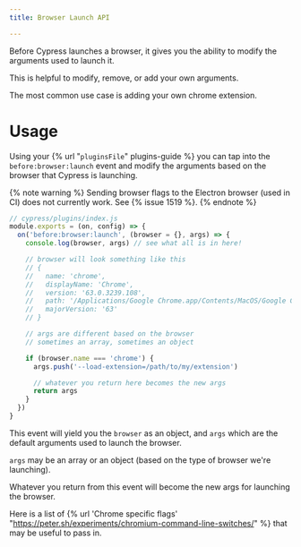 ```yaml
---
title: Browser Launch API

---
```


Before Cypress launches a browser, it gives you the ability to modify the arguments used to launch it.

This is helpful to modify, remove, or add your own arguments.

The most common use case is adding your own chrome extension.

# Usage

Using your {% url "`pluginsFile`" plugins-guide %} you can tap into the `before:browser:launch` event and modify the arguments based on the browser that Cypress is launching.

{% note warning %}
Sending browser flags to the Electron browser (used in CI) does not currently work. See {% issue 1519 %}.
{% endnote %}

```js
// cypress/plugins/index.js
module.exports = (on, config) => {
  on('before:browser:launch', (browser = {}, args) => {
    console.log(browser, args) // see what all is in here!

    // browser will look something like this
    // {
    //   name: 'chrome',
    //   displayName: 'Chrome',
    //   version: '63.0.3239.108',
    //   path: '/Applications/Google Chrome.app/Contents/MacOS/Google Chrome',
    //   majorVersion: '63'
    // }

    // args are different based on the browser
    // sometimes an array, sometimes an object

    if (browser.name === 'chrome') {
      args.push('--load-extension=/path/to/my/extension')

      // whatever you return here becomes the new args
      return args
    }
  })
}
```

This event will yield you the `browser` as an object, and `args` which are the default arguments used to launch the browser.

`args` may be an array or an object (based on the type of browser we're launching).

Whatever you return from this event will become the new args for launching the browser.

Here is a list of {% url 'Chrome specific flags' "https://peter.sh/experiments/chromium-command-line-switches/" %} that may be useful to pass in.
